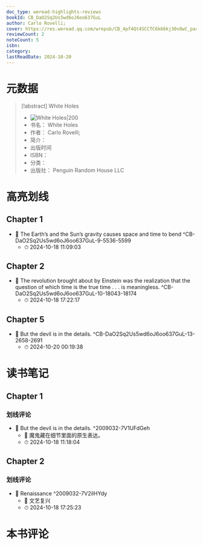 ```yaml
---
doc_type: weread-highlights-reviews
bookId: CB_DaO2Sq2Us5wd6oJ6oo637GuL
author: Carlo Rovelli;
cover: https://res.weread.qq.com/wrepub/CB_4pf4Qt4SCCTC6k66kj30v8wC_parsecover
reviewCount: 2
noteCount: 5
isbn: 
category: 
lastReadDate: 2024-10-20
---
```

# 元数据
> [!abstract] White Holes
> - ![ White Holes|200](https://res.weread.qq.com/wrepub/CB_4pf4Qt4SCCTC6k66kj30v8wC_parsecover)
> - 书名： White Holes
> - 作者： Carlo Rovelli;
> - 简介： 
> - 出版时间 
> - ISBN： 
> - 分类： 
> - 出版社： Penguin Random House LLC

# 高亮划线

## Chapter 1


- 📌 The Earth’s and the Sun’s gravity causes space and time to bend ^CB-DaO2Sq2Us5wd6oJ6oo637GuL-9-5536-5599
    - ⏱ 2024-10-18 11:09:03 
 
## Chapter 2


- 📌 The revolution brought about by Einstein was the realization that the question of which time is the true time . . . is meaningless. ^CB-DaO2Sq2Us5wd6oJ6oo637GuL-10-18043-18174
    - ⏱ 2024-10-18 17:22:17 
 
## Chapter 5


- 📌 But the devil is in the details. ^CB-DaO2Sq2Us5wd6oJ6oo637GuL-13-2658-2691
    - ⏱ 2024-10-20 00:19:38 
# 读书笔记

## Chapter 1

### 划线评论
- 📌 But the devil is in the details.  ^2009032-7V1UFdGeh
    - 💭 魔鬼藏在细节里面的原生表达。
    - ⏱ 2024-10-18 11:18:04
   
## Chapter 2

### 划线评论
- 📌 Renaissance  ^2009032-7V2iIHYdy
    - 💭 文艺复兴
    - ⏱ 2024-10-18 17:25:23
   
# 本书评论
